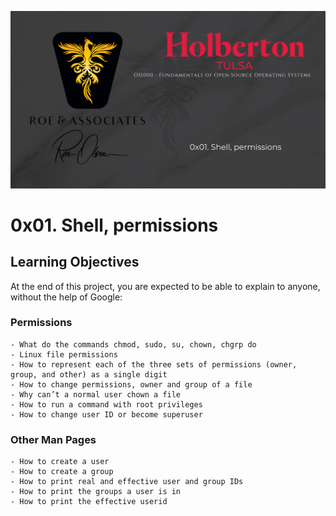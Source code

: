 ![0x01. Shell, permissions banner](https://github.com/ronroeandassociates/assets/blob/master/images/0x01_shell_permissions_banner.png)

# 0x01. Shell, permissions

## Learning Objectives

At the end of this project, you are expected to be able to explain to anyone, without the help of Google:

### Permissions

```
- What do the commands chmod, sudo, su, chown, chgrp do
- Linux file permissions
- How to represent each of the three sets of permissions (owner, group, and other) as a single digit
- How to change permissions, owner and group of a file
- Why can’t a normal user chown a file
- How to run a command with root privileges
- How to change user ID or become superuser
```

### Other Man Pages

```
- How to create a user
- How to create a group
- How to print real and effective user and group IDs
- How to print the groups a user is in
- How to print the effective userid
```
